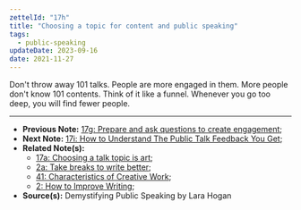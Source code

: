```yaml
---
zettelId: "17h"
title: "Choosing a topic for content and public speaking"
tags:
  - public-speaking
updateDate: 2023-09-16
date: 2021-11-27
---
```


Don't throw away 101 talks. People are more engaged in them. More people don't know 101 contents. Think of it like a funnel. Whenever you go too deep, you will find fewer people.

---

- **Previous Note:** [17g: Prepare and ask questions to create engagement](/notes/17g/);
- **Next Note:** [17i: How to Understand The Public Talk Feedback You Get](/notes/17i/);
- **Related Note(s):**
  - [17a: Choosing a talk topic is art](/notes/17a/);
  - [2a: Take breaks to write better](/notes/2a/);
  - [41: Characteristics of Creative Work](/notes/41/);
  - [2: How to Improve Writing](/notes/2/);
- **Source(s):**  Demystifying Public Speaking by Lara Hogan
